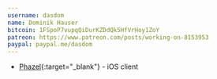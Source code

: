 ```yaml
---
username: dasdom
name: Dominik Hauser
bitcoin: 1FSpoP7vupqQiDurKZDdQk5HfVrHoy1ZoY
patreon: https://www.patreon.com/posts/working-on-8153953
paypal: paypal.me/dasdom
---
```


* [Phazel](https://github.com/dasdom/phazel){:target="_blank"} - iOS client
